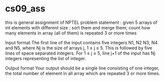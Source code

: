 # cs09_ass
 
 this is general assignment of NPTEL 
 problem statement : given 5 arrays of int elements with different size ; sort them and merge them; count how many elements in array (all of them) is repeated 3 or more times

Input format
The first line of the input contains five integers N1, N2 N3, N4 and N5, where Nj is the size of arrays j, 1 ≤ j ≤ 5. This is followed by five lines of space separated integers. For 1 ≤ j ≤ 5, line j+1 of the input has Nj integers representing the list of integer.

Output format
Your output should be a single line consisting of one integer, the total number of element in all array which are repeated 3 or more times.
